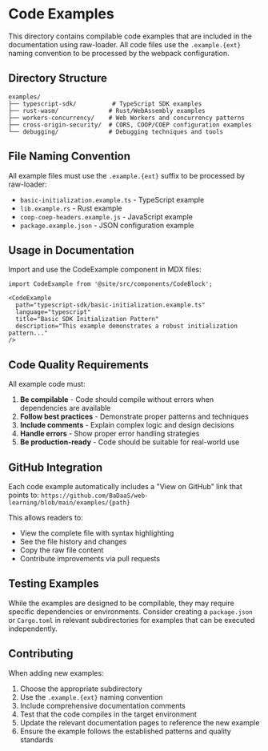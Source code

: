 # Code Examples

This directory contains compilable code examples that are included in the
documentation using raw-loader. All code files use the `.example.{ext}` naming
convention to be processed by the webpack configuration.

## Directory Structure

```
examples/
├── typescript-sdk/          # TypeScript SDK examples
├── rust-wasm/              # Rust/WebAssembly examples
├── workers-concurrency/    # Web Workers and concurrency patterns
├── cross-origin-security/  # CORS, COOP/COEP configuration examples
└── debugging/              # Debugging techniques and tools
```

## File Naming Convention

All example files must use the `.example.{ext}` suffix to be processed by
raw-loader:

- `basic-initialization.example.ts` - TypeScript example
- `lib.example.rs` - Rust example
- `coop-coep-headers.example.js` - JavaScript example
- `package.example.json` - JSON configuration example

## Usage in Documentation

Import and use the CodeExample component in MDX files:

```mdx
import CodeExample from '@site/src/components/CodeBlock';

<CodeExample
  path="typescript-sdk/basic-initialization.example.ts"
  language="typescript"
  title="Basic SDK Initialization Pattern"
  description="This example demonstrates a robust initialization pattern..."
/>
```

## Code Quality Requirements

All example code must:

1. **Be compilable** - Code should compile without errors when dependencies are
   available
2. **Follow best practices** - Demonstrate proper patterns and techniques
3. **Include comments** - Explain complex logic and design decisions
4. **Handle errors** - Show proper error handling strategies
5. **Be production-ready** - Code should be suitable for real-world use

## GitHub Integration

Each code example automatically includes a "View on GitHub" link that points to:
`https://github.com/BaDaaS/web-learning/blob/main/examples/{path}`

This allows readers to:

- View the complete file with syntax highlighting
- See the file history and changes
- Copy the raw file content
- Contribute improvements via pull requests

## Testing Examples

While the examples are designed to be compilable, they may require specific
dependencies or environments. Consider creating a `package.json` or `Cargo.toml`
in relevant subdirectories for examples that can be executed independently.

## Contributing

When adding new examples:

1. Choose the appropriate subdirectory
2. Use the `.example.{ext}` naming convention
3. Include comprehensive documentation comments
4. Test that the code compiles in the target environment
5. Update the relevant documentation pages to reference the new example
6. Ensure the example follows the established patterns and quality standards
